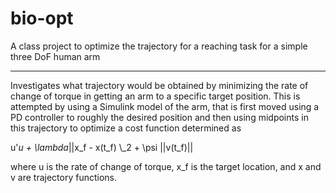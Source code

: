 bio-opt
=======

A class project to optimize the trajectory for a reaching task for a simple three DoF human arm

---

Investigates what trajectory would be obtained by minimizing the rate of change of torque in getting an arm to a specific target position. This is attempted by using a Simulink model of the arm, that is first moved using a PD controller to roughly the desired position and then using midpoints in this trajectory to optimize a cost function determined as 

 u'*u + \lambda*||x_f - x(t_f) \\_2 + \psi ||v(t_f)||
 
 where u is the rate of change of torque, x_f is the target location, and x and v are trajectory functions.
